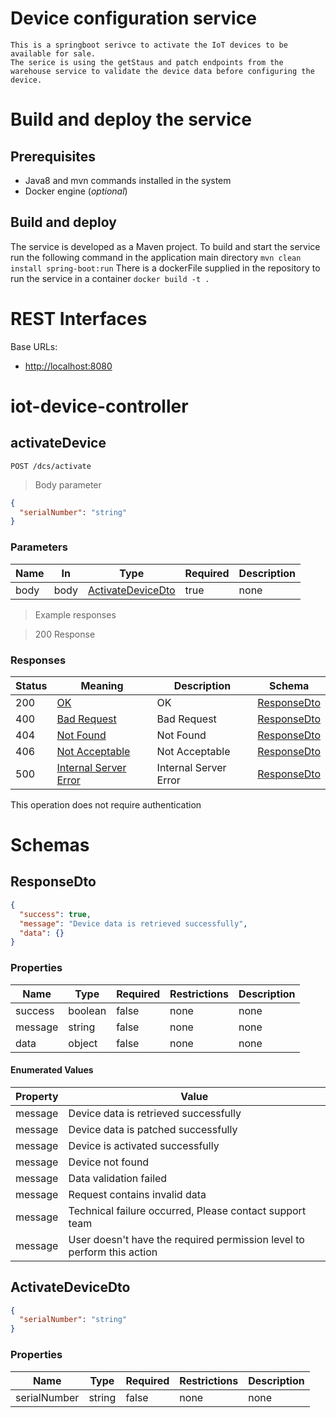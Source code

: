# Device configuration service
	This is a springboot serivce to activate the IoT devices to be available for sale.
	The serice is using the getStaus and patch endpoints from the warehouse service to validate the device data before configuring the device.

# Build and deploy the service
## Prerequisites
- Java8 and mvn commands installed in the system
- Docker engine (*optional*)
## Build and deploy
The service is developed as a Maven project. To build and start the service run the following command in the application main directory 
`mvn clean install spring-boot:run` 
There is a dockerFile supplied in the repository to run the service in a container `docker build -t .`	

# REST Interfaces
Base URLs:

* <a href="http://localhost:8080">http://localhost:8080</a>

<h1 id="openapi-definition-iot-device-controller">iot-device-controller</h1>

## activateDevice

<a id="opIdactivateDevice"></a>

`POST /dcs/activate`

> Body parameter

```json
{
  "serialNumber": "string"
}
```

<h3 id="activatedevice-parameters">Parameters</h3>

|Name|In|Type|Required|Description|
|---|---|---|---|---|
|body|body|[ActivateDeviceDto](#schemaactivatedevicedto)|true|none|

> Example responses

> 200 Response

<h3 id="activatedevice-responses">Responses</h3>

|Status|Meaning|Description|Schema|
|---|---|---|---|
|200|[OK](https://tools.ietf.org/html/rfc7231#section-6.3.1)|OK|[ResponseDto](#schemaresponsedto)|
|400|[Bad Request](https://tools.ietf.org/html/rfc7231#section-6.5.1)|Bad Request|[ResponseDto](#schemaresponsedto)|
|404|[Not Found](https://tools.ietf.org/html/rfc7231#section-6.5.4)|Not Found|[ResponseDto](#schemaresponsedto)|
|406|[Not Acceptable](https://tools.ietf.org/html/rfc7231#section-6.5.6)|Not Acceptable|[ResponseDto](#schemaresponsedto)|
|500|[Internal Server Error](https://tools.ietf.org/html/rfc7231#section-6.6.1)|Internal Server Error|[ResponseDto](#schemaresponsedto)|

<aside class="success">
This operation does not require authentication
</aside>

# Schemas

<h2 id="tocS_ResponseDto">ResponseDto</h2>
<!-- backwards compatibility -->
<a id="schemaresponsedto"></a>
<a id="schema_ResponseDto"></a>
<a id="tocSresponsedto"></a>
<a id="tocsresponsedto"></a>

```json
{
  "success": true,
  "message": "Device data is retrieved successfully",
  "data": {}
}

```

### Properties

|Name|Type|Required|Restrictions|Description|
|---|---|---|---|---|
|success|boolean|false|none|none|
|message|string|false|none|none|
|data|object|false|none|none|

#### Enumerated Values

|Property|Value|
|---|---|
|message|Device data is retrieved successfully|
|message|Device data is patched successfully|
|message|Device is activated successfully|
|message|Device not found|
|message|Data validation failed|
|message|Request contains invalid data|
|message|Technical failure occurred, Please contact support team|
|message|User doesn't have the required permission level to perform this action|

<h2 id="tocS_ActivateDeviceDto">ActivateDeviceDto</h2>
<!-- backwards compatibility -->
<a id="schemaactivatedevicedto"></a>
<a id="schema_ActivateDeviceDto"></a>
<a id="tocSactivatedevicedto"></a>
<a id="tocsactivatedevicedto"></a>

```json
{
  "serialNumber": "string"
}

```

### Properties

|Name|Type|Required|Restrictions|Description|
|---|---|---|---|---|
|serialNumber|string|false|none|none|


